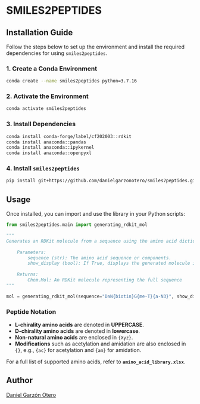 # SMILES2PEPTIDES

## Installation Guide

Follow the steps below to set up the environment and install the required dependencies for using `smiles2peptides`.

### 1. Create a Conda Environment

```sh
conda create --name smiles2peptides python=3.7.16
```

### 2. Activate the Environment

```sh
conda activate smiles2peptides
```

### 3. Install Dependencies

```sh
conda install conda-forge/label/cf202003::rdkit
conda install anaconda::pandas
conda install anaconda::ipykernel
conda install anaconda::openpyxl
```

### 4. Install `smiles2peptides`

```sh
pip install git+https://github.com/danielgarzonotero/smiles2peptides.git
```

## Usage

Once installed, you can import and use the library in your Python scripts:

```python
from smiles2peptides.main import generating_rdkit_mol

"""
Generates an RDKit molecule from a sequence using the amino acid dictionary.
    
    Parameters:
        sequence (str): The amino acid sequence or components.
        show_display (bool): If True, displays the generated molecule image.
    
    Returns:
        Chem.Mol: An RDKit molecule representing the full sequence
"""

mol = generating_rdkit_mol(sequence="DaN{biotin}G{me-T}{a-N3}", show_display=True)
```
### Peptide Notation
- **L-chirality amino acids** are denoted in **UPPERCASE**.
- **D-chirality amino acids** are denoted in **lowercase**.
- **Non-natural amino acids** are enclosed in `{Xyz}`.
- **Modifications** such as acetylation and amidation are also enclosed in `{}`, e.g., `{ac}` for acetylation and `{am}` for amidation.

For a full list of supported amino acids, refer to **`amino_acid_library.xlsx`**.

## Author

[Daniel Garzón Otero](https://github.com/danielgarzonotero)
